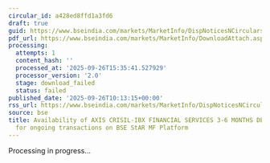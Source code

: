 ```yaml
---
circular_id: a428ed8ffd1a3fd6
draft: true
guid: https://www.bseindia.com/markets/MarketInfo/DispNoticesNCirculars.aspx?Noticeid={DA8B793C-7CA1-4BAA-91FB-07BA6CC3D86A}&noticeno=20250926-24&dt=09/26/2025&icount=24&totcount=73&flag=0
pdf_url: https://www.bseindia.com/markets/MarketInfo/DownloadAttach.aspx?id=20250926-24&attachedId=
processing:
  attempts: 1
  content_hash: ''
  processed_at: '2025-09-26T15:35:41.527929'
  processor_version: '2.0'
  stage: download_failed
  status: failed
published_date: '2025-09-26T10:13:15+00:00'
rss_url: https://www.bseindia.com/markets/MarketInfo/DispNoticesNCirculars.aspx?Noticeid={DA8B793C-7CA1-4BAA-91FB-07BA6CC3D86A}&noticeno=20250926-24&dt=09/26/2025&icount=24&totcount=73&flag=0
source: bse
title: Availability of AXIS CRISIL-IBX FINANCIAL SERVICES 3-6 MONTHS DEBT INDEX FUND
  for ongoing transactions on BSE StAR MF Platform
---
```


Processing in progress...